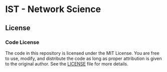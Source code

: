 # IST - Network Science

## License

### Code License

The code in this repository is licensed under the MIT License. You are free to use, modify, and distribute the code as long as proper attribution is given to the original author. See the [LICENSE](LICENSE) file for more details.
